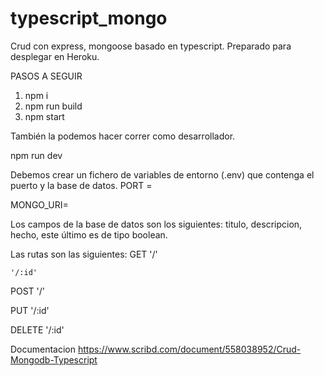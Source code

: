 # typescript_mongo
Crud con express, mongoose basado en typescript.
Preparado para desplegar en Heroku.

PASOS A SEGUIR

1. npm i 
2. npm run build
3. npm start

También la podemos hacer correr como desarrollador.

npm run dev

Debemos crear un fichero de variables de entorno (.env) que contenga el puerto y la base de datos.
PORT = 

MONGO_URI=

Los campos de la base de datos son los siguientes:
titulo, descripcion, hecho, este último es de tipo boolean.

Las rutas son las siguientes:
GET '/'

    '/:id'
    
POST '/'

PUT '/:id'

DELETE '/:id'


Documentacion
https://www.scribd.com/document/558038952/Crud-Mongodb-Typescript
